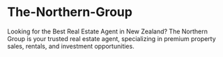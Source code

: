 # The-Northern-Group
Looking for the Best Real Estate Agent in New Zealand? The Northern Group is your trusted real estate agent, specializing in premium property sales, rentals, and investment opportunities. 
